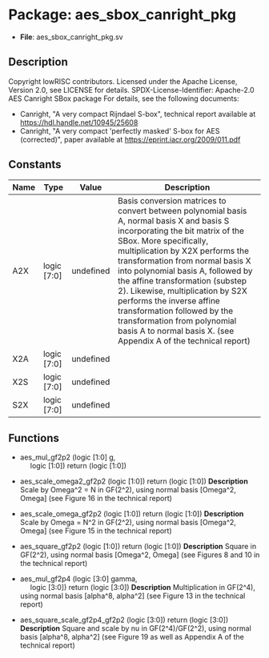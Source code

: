 # Package: aes_sbox_canright_pkg

- **File**: aes_sbox_canright_pkg.sv
## Description

Copyright lowRISC contributors.
 Licensed under the Apache License, Version 2.0, see LICENSE for details.
 SPDX-License-Identifier: Apache-2.0
 AES Canright SBox package
 For details, see the following documents:
 - Canright, "A very compact Rijndael S-box", technical report
   available at https://hdl.handle.net/10945/25608
 - Canright, "A very compact 'perfectly masked' S-box for AES (corrected)", paper
   available at https://eprint.iacr.org/2009/011.pdf
 

## Constants

| Name | Type        | Value     | Description                                                                                                                                                                                                                                                                                                                                                                                                                                                                                               |
| ---- | ----------- | --------- | --------------------------------------------------------------------------------------------------------------------------------------------------------------------------------------------------------------------------------------------------------------------------------------------------------------------------------------------------------------------------------------------------------------------------------------------------------------------------------------------------------- |
| A2X  | logic [7:0] | undefined | Basis conversion matrices to convert between polynomial basis A, normal basis X and basis S incorporating the bit matrix of the SBox. More specifically, multiplication by X2X performs the transformation from normal basis X into polynomial basis A, followed by the affine transformation (substep 2). Likewise, multiplication by S2X performs the inverse affine transformation followed by the transformation from polynomial basis A to normal basis X. (see Appendix A of the technical report)  |
| X2A  | logic [7:0] | undefined |                                                                                                                                                                                                                                                                                                                                                                                                                                                                                                           |
| X2S  | logic [7:0] | undefined |                                                                                                                                                                                                                                                                                                                                                                                                                                                                                                           |
| S2X  | logic [7:0] | undefined |                                                                                                                                                                                                                                                                                                                                                                                                                                                                                                           |
## Functions
- aes_mul_gf2p2 <font id="function_arguments">(logic [1:0] g,<br><span style="padding-left:20px"> logic [1:0])</font> <font id="function_return">return (logic [1:0])</font>
- aes_scale_omega2_gf2p2 <font id="function_arguments">(logic [1:0])</font> <font id="function_return">return (logic [1:0])</font>
**Description**
Scale by Omega^2 = N in GF(2^2), using normal basis [Omega^2, Omega]
(see Figure 16 in the technical report)

- aes_scale_omega_gf2p2 <font id="function_arguments">(logic [1:0])</font> <font id="function_return">return (logic [1:0])</font>
**Description**
Scale by Omega = N^2 in GF(2^2), using normal basis [Omega^2, Omega]
(see Figure 15 in the technical report)

- aes_square_gf2p2 <font id="function_arguments">(logic [1:0])</font> <font id="function_return">return (logic [1:0])</font>
**Description**
Square in GF(2^2), using normal basis [Omega^2, Omega]
(see Figures 8 and 10 in the technical report)

- aes_mul_gf2p4 <font id="function_arguments">(logic [3:0] gamma,<br><span style="padding-left:20px"> logic [3:0])</font> <font id="function_return">return (logic [3:0])</font>
**Description**
Multiplication in GF(2^4), using normal basis [alpha^8, alpha^2]
(see Figure 13 in the technical report)

- aes_square_scale_gf2p4_gf2p2 <font id="function_arguments">(logic [3:0])</font> <font id="function_return">return (logic [3:0])</font>
**Description**
Square and scale by nu in GF(2^4)/GF(2^2), using normal basis [alpha^8, alpha^2]
(see Figure 19 as well as Appendix A of the technical report)

